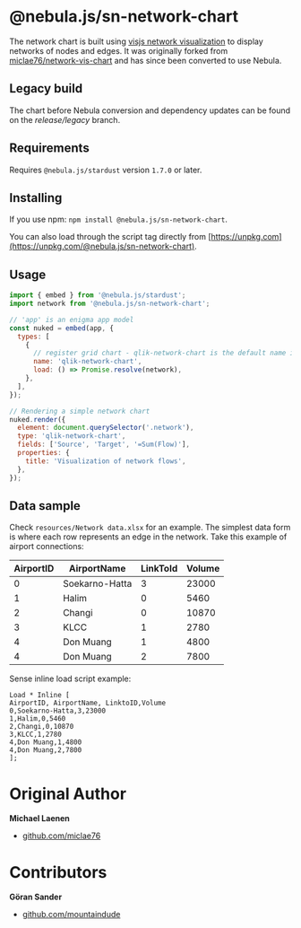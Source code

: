 # @nebula.js/sn-network-chart

The network chart is built using [visjs network visualization](https://github.com/visjs/vis-network) to display networks of nodes and edges. It was originally forked from [miclae76/network-vis-chart](miclae76/network-vis-chart) and has since been converted to use Nebula.

## Legacy build
The chart before Nebula conversion and dependency updates can be found on the *release/legacy* branch. 

## Requirements

Requires `@nebula.js/stardust` version `1.7.0` or later.

## Installing

If you use npm: `npm install @nebula.js/sn-network-chart`.

You can also load through the script tag directly from [https://unpkg.com](https://unpkg.com/@nebula.js/sn-network-chart).

## Usage

```js
import { embed } from '@nebula.js/stardust';
import network from '@nebula.js/sn-network-chart';

// 'app' is an enigma app model
const nuked = embed(app, {
  types: [
    {
      // register grid chart - qlik-network-chart is the default name in sense
      name: 'qlik-network-chart',
      load: () => Promise.resolve(network),
    },
  ],
});

// Rendering a simple network chart
nuked.render({
  element: document.querySelector('.network'),
  type: 'qlik-network-chart',
  fields: ['Source', 'Target', '=Sum(Flow)'],
  properties: {
    title: 'Visualization of network flows',
  },
});
```

## Data sample

Check `resources/Network data.xlsx` for an example. The simplest data form is where each row represents an edge in the network. Take this example of airport connections:

| AirportID | AirportName    | LinkToId | Volume |
|-----------|----------------|----------|--------|
| 0         | Soekarno-Hatta | 3        | 23000  |
| 1         | Halim          | 0        | 5460   |
| 2         | Changi         | 0        | 10870  |
| 3         | KLCC           | 1        | 2780   |
| 4         | Don Muang      | 1        | 4800   |
| 4         | Don Muang      | 2        | 7800   |

Sense inline load script example:

```
Load * Inline [
AirportID, AirportName, LinktoID,Volume
0,Soekarno-Hatta,3,23000
1,Halim,0,5460
2,Changi,0,10870
3,KLCC,1,2780
4,Don Muang,1,4800
4,Don Muang,2,7800
];
```

# Original Author
**Michael Laenen**
* [github.com/miclae76](https://github.com/miclae76)

# Contributors
**Göran Sander**
* [github.com/mountaindude](https://github.com/mountaindude)


